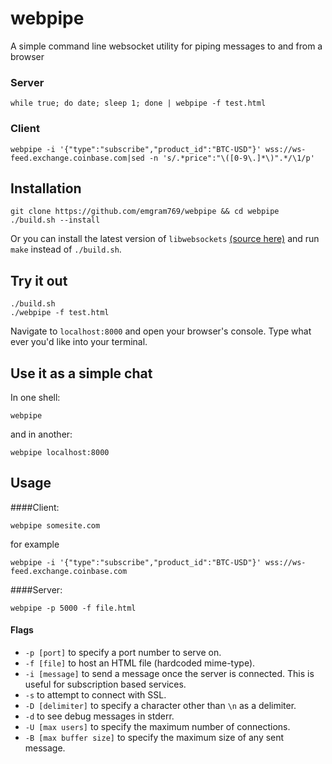 # webpipe
A simple command line websocket utility for piping messages to and from a browser

### Server

    while true; do date; sleep 1; done | webpipe -f test.html

### Client
    
    webpipe -i '{"type":"subscribe","product_id":"BTC-USD"}' wss://ws-feed.exchange.coinbase.com|sed -n 's/.*price":"\([0-9\.]*\)".*/\1/p'


## Installation


    git clone https://github.com/emgram769/webpipe && cd webpipe
    ./build.sh --install
    
Or you can install the latest version of `libwebsockets` [(source here)](https://github.com/warmcat/libwebsockets)
and run `make` instead of `./build.sh`.


## Try it out

    ./build.sh
    ./webpipe -f test.html

Navigate to `localhost:8000` and open your browser's console.
Type what ever you'd like into your terminal.

## Use it as a simple chat

In one shell:

    webpipe
and in another:

    webpipe localhost:8000

## Usage

####Client:

    webpipe somesite.com
    
for example

    webpipe -i '{"type":"subscribe","product_id":"BTC-USD"}' wss://ws-feed.exchange.coinbase.com

    
####Server:

    webpipe -p 5000 -f file.html
    
#### Flags
- `-p [port]` to specify a port number to serve on.
- `-f [file]` to host an HTML file (hardcoded mime-type).
- `-i [message]` to send a message once the server is connected.  This is useful for subscription based services.
- `-s` to attempt to connect with SSL.
- `-D [delimiter]` to specify a character other than `\n` as a delimiter.
- `-d` to see debug messages in stderr.
- `-U [max users]` to specify the maximum number of connections.
- `-B [max buffer size]` to specify the maximum size of any sent message.
